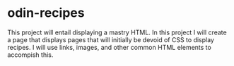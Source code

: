 # odin-recipes
This project will entail displaying a mastry HTML. In this project I will create a page that displays pages that will initially be devoid of CSS to display recipes. I will use links, images, and other common HTML elements to accompish this. 